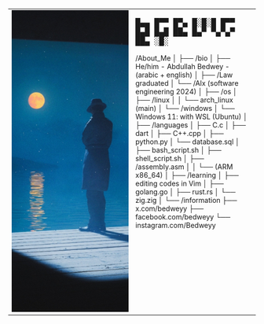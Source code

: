 <center>
  <table>
    <tr>
      <td style="width: 50%;">
        <img src="https://github.com/Bedwey/Bedwey/blob/main/image.jpg" alt="bedwey" style="width: 200%; border: none;"/>
      </td>
      <td style="width: 50%; vertical-align: top;">
      <p style="font-family: monospace; font-size: 16px;">
          █▄▄ █▀▀ █▀▄ █░█░█ █▀▀ █▄█
          █▄█ ██▄ █▄▀ ▀▄▀▄▀ ██▄ ░█░
      </p>
      /About_Me
      │
      ├── /bio
      │   ├── He/him - Abdullah Bedwey - (arabic + english)
      │   ├── /Law graduated
      │   └── /Alx (software engineering 2024)
      │
      ├── /os
      │   ├── /linux
      │   │   └── arch_linux (main)
      │   └── /windows
      │       └── Windows 11: with WSL (Ubuntu)
      │
      ├── /languages
      │   ├── C.c
      │   ├── dart
      │   ├── C++.cpp
      │   ├── python.py
      │   └── database.sql
      │   ├── bash_script.sh
      │   ├── shell_script.sh
      │   ├── /assembly.asm
      │   │   └── (ARM x86_64)
      │
      ├── /learning
      │   ├── editing codes in Vim
      │   ├── golang.go
      │   ├── rust.rs
      │   └── zig.zig
      │
      └── /information
          ├── x.com/bedweyy
          ├── facebook.com/bedweyy
          └── instagram.com/Bedweyy
    </tr>
  </table>
</center>